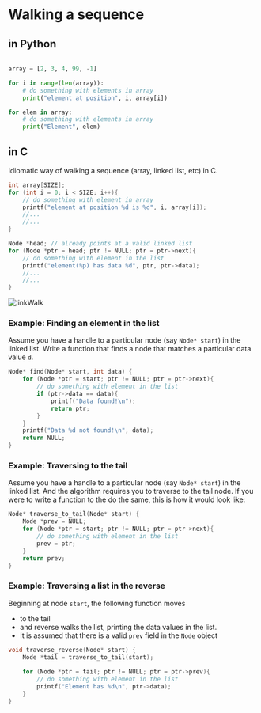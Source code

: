 # Walking a sequence

## in Python

```python

array = [2, 3, 4, 99, -1]

for i in range(len(array)): 
	# do something with elements in array
	print("element at position", i, array[i])

for elem in array: 
	# do something with elements in array
	print("Element", elem) 

```

## in C 

Idiomatic way of walking a sequence (array, linked list, etc) in C. 

```c
int array[SIZE]; 
for (int i = 0; i < SIZE; i++){ 
	// do something with element in array
	printf("element at position %d is %d", i, array[i]);
	//...
	//... 
} 

Node *head; // already points at a valid linked list 
for (Node *ptr = head; ptr != NULL; ptr = ptr->next){ 
	// do something with element in the list 
	printf("element(%p) has data %d", ptr, ptr->data);
	//...
	//...
}

```

![linkWalk](http://j.mp/linkWalk)

### Example: Finding an element in the list  

Assume you have a handle to a particular node (say `Node* start`) in the linked list. Write a function that finds a node that matches a particular data value `d`. 

```c
Node* find(Node* start, int data) { 
	for (Node *ptr = start; ptr != NULL; ptr = ptr->next){ 
		// do something with element in the list 
		if (ptr->data == data){
			printf("Data found!\n"); 
			return ptr;  
		}
	}
	printf("Data %d not found!\n", data); 
	return NULL;
}
```

### Example: Traversing to the tail 

Assume you have a handle to a particular node (say `Node* start`) in the linked list. And the algorithm requires you to traverse to the tail node. If you were to write a function to the do the same,  this is how it would look like: 

```c
Node* traverse_to_tail(Node* start) { 
	Node *prev = NULL;
	for (Node *ptr = start; ptr != NULL; ptr = ptr->next){ 
		// do something with element in the list 
		prev = ptr; 
	}
	return prev; 
}
```

### Example: Traversing a list in the reverse 

Beginning at node `start`, the following function moves     
  - to the tail 
  - and reverse walks the list, printing the data values in the list. 
  - It is assumed that there is a valid `prev` field in the `Node` object

```c
void traverse_reverse(Node* start) {
	Node *tail = traverse_to_tail(start);
	
	for (Node *ptr = tail; ptr != NULL; ptr = ptr->prev){ 
		// do something with element in the list 
		printf("Element has %d\n", ptr->data);  
	} 
}
```


